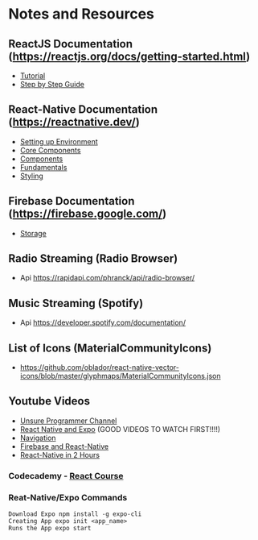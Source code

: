 # Notes and Resources

## ReactJS Documentation (https://reactjs.org/docs/getting-started.html)
- [Tutorial](https://reactjs.org/tutorial/tutorial.html)
- [Step by Step Guide](https://reactjs.org/docs/hello-world.html)

## React-Native Documentation (https://reactnative.dev/)
- [Setting up Environment](https://reactnative.dev/docs/environment-setup)
- [Core Components](https://reactnative.dev/docs/intro-react-native-components)
- [Components](https://reactnative.dev/docs/components-and-apis#basic-components)
- [Fundamentals](https://reactnative.dev/docs/intro-react-native-components)
- [Styling](https://reactnative.dev/docs/style)

## Firebase Documentation (https://firebase.google.com/)
- [Storage](https://firebase.google.com/docs/storage)

## Radio Streaming (Radio Browser)
- Api https://rapidapi.com/phranck/api/radio-browser/

## Music Streaming (Spotify)
- Api https://developer.spotify.com/documentation/

## List of Icons (MaterialCommunityIcons)
- https://github.com/oblador/react-native-vector-icons/blob/master/glyphmaps/MaterialCommunityIcons.json

## Youtube Videos
- [Unsure Programmer Channel](https://www.youtube.com/channel/UCiNWv52iO_OAdZ12kslG4Cg)
- [React Native and Expo](https://www.youtube.com/playlist?list=PLy9JCsy2u97nQCTbpC3APx5OlpcPwyaVv) (GOOD VIDEOS TO WATCH FIRST!!!!)
- [Navigation](https://www.youtube.com/playlist?list=PLy9JCsy2u97kphtlKAAMogqZnEt2L0NhD)
- [Firebase and React-Native](https://www.youtube.com/playlist?list=PLy9JCsy2u97m-xWAxGwHZ2vITtj4qBKDm)
- [React-Native in 2 Hours](https://www.youtube.com/watch?v=0-S5a0eXPoc&t=263s&ab_channel=ProgrammingwithMosh)
 
### Codecademy - [React Course](https://www.codecademy.com/learn/react-101)

### Reat-Native/Expo Commands

```
Download Expo npm install -g expo-cli
Creating App expo init <app_name> 
Runs the App expo start
```